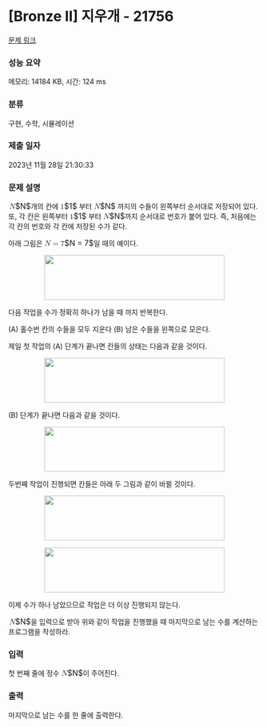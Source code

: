 # [Bronze II] 지우개 - 21756 

[문제 링크](https://www.acmicpc.net/problem/21756) 

### 성능 요약

메모리: 14184 KB, 시간: 124 ms

### 분류

구현, 수학, 시뮬레이션

### 제출 일자

2023년 11월 28일 21:30:33

### 문제 설명

<p><mjx-container class="MathJax" jax="CHTML" style="font-size: 109%; position: relative;"> <mjx-math class="MJX-TEX" aria-hidden="true"><mjx-mi class="mjx-i"><mjx-c class="mjx-c1D441 TEX-I"></mjx-c></mjx-mi></mjx-math><mjx-assistive-mml unselectable="on" display="inline"><math xmlns="http://www.w3.org/1998/Math/MathML"><mi>N</mi></math></mjx-assistive-mml><span aria-hidden="true" class="no-mathjax mjx-copytext">$N$</span></mjx-container>개의 칸에 <mjx-container class="MathJax" jax="CHTML" style="font-size: 109%; position: relative;"><mjx-math class="MJX-TEX" aria-hidden="true"><mjx-mn class="mjx-n"><mjx-c class="mjx-c31"></mjx-c></mjx-mn></mjx-math><mjx-assistive-mml unselectable="on" display="inline"><math xmlns="http://www.w3.org/1998/Math/MathML"><mn>1</mn></math></mjx-assistive-mml><span aria-hidden="true" class="no-mathjax mjx-copytext">$1$</span></mjx-container> 부터 <mjx-container class="MathJax" jax="CHTML" style="font-size: 109%; position: relative;"><mjx-math class="MJX-TEX" aria-hidden="true"><mjx-mi class="mjx-i"><mjx-c class="mjx-c1D441 TEX-I"></mjx-c></mjx-mi></mjx-math><mjx-assistive-mml unselectable="on" display="inline"><math xmlns="http://www.w3.org/1998/Math/MathML"><mi>N</mi></math></mjx-assistive-mml><span aria-hidden="true" class="no-mathjax mjx-copytext">$N$</span></mjx-container> 까지의 수들이 왼쪽부터 순서대로 저장되어 있다. 또, 각 칸은 왼쪽부터 <mjx-container class="MathJax" jax="CHTML" style="font-size: 109%; position: relative;"><mjx-math class="MJX-TEX" aria-hidden="true"><mjx-mn class="mjx-n"><mjx-c class="mjx-c31"></mjx-c></mjx-mn></mjx-math><mjx-assistive-mml unselectable="on" display="inline"><math xmlns="http://www.w3.org/1998/Math/MathML"><mn>1</mn></math></mjx-assistive-mml><span aria-hidden="true" class="no-mathjax mjx-copytext">$1$</span></mjx-container> 부터 <mjx-container class="MathJax" jax="CHTML" style="font-size: 109%; position: relative;"><mjx-math class="MJX-TEX" aria-hidden="true"><mjx-mi class="mjx-i"><mjx-c class="mjx-c1D441 TEX-I"></mjx-c></mjx-mi></mjx-math><mjx-assistive-mml unselectable="on" display="inline"><math xmlns="http://www.w3.org/1998/Math/MathML"><mi>N</mi></math></mjx-assistive-mml><span aria-hidden="true" class="no-mathjax mjx-copytext">$N$</span></mjx-container>까지 순서대로 번호가 붙어 있다. 즉, 처음에는 각 칸의 번호와 각 칸에 저장된 수가 같다.</p>

<p>아래 그림은 <mjx-container class="MathJax" jax="CHTML" style="font-size: 109%; position: relative;"><mjx-math class="MJX-TEX" aria-hidden="true"><mjx-mi class="mjx-i"><mjx-c class="mjx-c1D441 TEX-I"></mjx-c></mjx-mi><mjx-mo class="mjx-n" space="4"><mjx-c class="mjx-c3D"></mjx-c></mjx-mo><mjx-mn class="mjx-n" space="4"><mjx-c class="mjx-c37"></mjx-c></mjx-mn></mjx-math><mjx-assistive-mml unselectable="on" display="inline"><math xmlns="http://www.w3.org/1998/Math/MathML"><mi>N</mi><mo>=</mo><mn>7</mn></math></mjx-assistive-mml><span aria-hidden="true" class="no-mathjax mjx-copytext">$N = 7$</span></mjx-container>일 때의 예이다.</p>

<p style="text-align: center;"><img alt="" src="https://upload.acmicpc.net/1587dd00-130c-42a0-af6e-68b3b484a1b8/-/preview/" style="width: 361px; height: 90px;"></p>

<p>다음 작업을 수가 정확히 하나가 남을 때 까지 반복한다.</p>

<p>(A) 홀수번 칸의 수들을 모두 지운다 (B) 남은 수들을 왼쪽으로 모은다.</p>

<p>제일 첫 작업의 (A) 단계가 끝나면 칸들의 상태는 다음과 같을 것이다.</p>

<p style="text-align: center;"><img alt="" src="https://upload.acmicpc.net/1bedbcf7-ee56-4bb0-a83b-d6abbb34ae46/-/preview/" style="width: 361px; height: 90px;"></p>

<p>(B) 단계가 끝나면 다음과 같을 것이다.</p>

<p style="text-align: center;"><img alt="" src="https://upload.acmicpc.net/7f311585-5dd0-4033-ada3-5fb9aa0df18b/-/preview/" style="width: 361px; height: 90px;"></p>

<p>두번째 작업이 진행되면 칸들은 아래 두 그림과 같이 바뀔 것이다.</p>

<p style="text-align: center;"><img alt="" src="https://upload.acmicpc.net/e070dc76-59fc-4fa6-a0b3-bf310f78dccd/-/preview/" style="width: 361px; height: 90px;"></p>

<p style="text-align: center;"><img alt="" src="https://upload.acmicpc.net/e7c0cbf8-ab7d-4b7c-bdac-28b433c83c95/-/preview/" style="width: 361px; height: 90px;"></p>

<p>이제 수가 하나 남았으므로 작업은 더 이상 진행되지 않는다.</p>

<p><mjx-container class="MathJax" jax="CHTML" style="font-size: 109%; position: relative;"> <mjx-math class="MJX-TEX" aria-hidden="true"><mjx-mi class="mjx-i"><mjx-c class="mjx-c1D441 TEX-I"></mjx-c></mjx-mi></mjx-math><mjx-assistive-mml unselectable="on" display="inline"><math xmlns="http://www.w3.org/1998/Math/MathML"><mi>N</mi></math></mjx-assistive-mml><span aria-hidden="true" class="no-mathjax mjx-copytext">$N$</span></mjx-container>을 입력으로 받아 위와 같이 작업을 진행했을 때 마지막으로 남는 수를 계산하는 프로그램을 작성하라.</p>

### 입력 

 <p>첫 번째 줄에 정수 <mjx-container class="MathJax" jax="CHTML" style="font-size: 109%; position: relative;"><mjx-math class="MJX-TEX" aria-hidden="true"><mjx-mi class="mjx-i"><mjx-c class="mjx-c1D441 TEX-I"></mjx-c></mjx-mi></mjx-math><mjx-assistive-mml unselectable="on" display="inline"><math xmlns="http://www.w3.org/1998/Math/MathML"><mi>N</mi></math></mjx-assistive-mml><span aria-hidden="true" class="no-mathjax mjx-copytext">$N$</span></mjx-container>이 주어진다.</p>

### 출력 

 <p>마지막으로 남는 수를 한 줄에 출력한다.</p>

